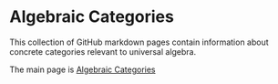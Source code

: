 # Algebraic Categories

This collection of GitHub markdown pages contain information about concrete categories relevant to universal algebra.

The main page is [Algebraic Categories](files/index.html.md)